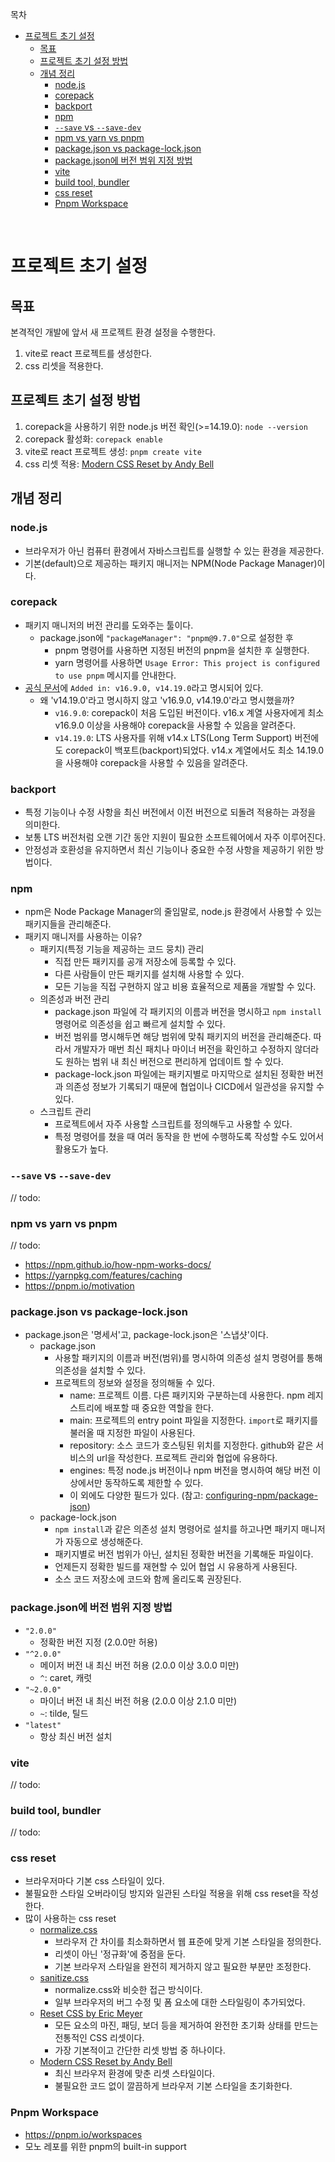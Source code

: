 목차

- [프로젝트 초기 설정](#프로젝트-초기-설정)
  - [목표](#목표)
  - [프로젝트 초기 설정 방법](#프로젝트-초기-설정-방법)
  - [개념 정리](#개념-정리)
    - [node.js](#nodejs)
    - [corepack](#corepack)
    - [backport](#backport)
    - [npm](#npm)
    - [`--save` vs `--save-dev`](#--save-vs---save-dev)
    - [npm vs yarn vs pnpm](#npm-vs-yarn-vs-pnpm)
    - [package.json vs package-lock.json](#packagejson-vs-package-lockjson)
    - [package.json에 버전 범위 지정 방법](#packagejson에-버전-범위-지정-방법)
    - [vite](#vite)
    - [build tool, bundler](#build-tool-bundler)
    - [css reset](#css-reset)
    - [Pnpm Workspace](#pnpm-workspace)

<br/>

# 프로젝트 초기 설정

## 목표

본격적인 개발에 앞서 새 프로젝트 환경 설정을 수행한다.

1. vite로 react 프로젝트를 생성한다.
2. css 리셋을 적용한다.

## 프로젝트 초기 설정 방법

1. corepack을 사용하기 위한 node.js 버전 확인(>=14.19.0): `node --version`
2. corepack 활성화: `corepack enable`
3. vite로 react 프로젝트 생성: `pnpm create vite`
4. css 리셋 적용: [Modern CSS Reset by Andy Bell](https://piccalil.li/blog/a-modern-css-reset)

## 개념 정리

### node.js

- 브라우저가 아닌 컴퓨터 환경에서 자바스크립트를 실행할 수 있는 환경을 제공한다.
- 기본(default)으로 제공하는 패키지 매니저는 NPM(Node Package Manager)이다.

### corepack

- 패키지 매니저의 버전 관리를 도와주는 툴이다.
  - package.json에 `"packageManager": "pnpm@9.7.0"`으로 설정한 후
    - pnpm 명령어를 사용하면 지정된 버전의 pnpm을 설치한 후 실행한다.
    - yarn 명령어를 사용하면 `Usage Error: This project is configured to use pnpm` 메시지를 안내한다.
- [공식 문서](https://nodejs.org/api/corepack.html)에 `Added in: v16.9.0, v14.19.0`라고 명시되어 있다.
  - 왜 'v14.19.0'라고 명시하지 않고 'v16.9.0, v14.19.0'라고 명시했을까?
    - `v16.9.0`: corepack이 처음 도입된 버전이다. v16.x 계열 사용자에게 최소 v16.9.0 이상을 사용해야 corepack을 사용할 수 있음을 알려준다.
    - `v14.19.0`: LTS 사용자를 위해 v14.x LTS(Long Term Support) 버전에도 corepack이 백포트(backport)되었다. v14.x 계열에서도 최소 14.19.0을 사용해야 corepack을 사용할 수 있음을 알려준다.

### backport

- 특정 기능이나 수정 사항을 최신 버전에서 이전 버전으로 되돌려 적용하는 과정을 의미한다.
- 보통 LTS 버전처럼 오랜 기간 동안 지원이 필요한 소프트웨어에서 자주 이루어진다.
- 안정성과 호환성을 유지하면서 최신 기능이나 중요한 수정 사항을 제공하기 위한 방법이다.

### npm

- npm은 Node Package Manager의 줄임말로, node.js 환경에서 사용할 수 있는 패키지들을 관리해준다.
- 패키지 매니저를 사용하는 이유?
  - 패키지(특정 기능을 제공하는 코드 뭉치) 관리
    - 직접 만든 패키지를 공개 저장소에 등록할 수 있다.
    - 다른 사람들이 만든 패키지를 설치해 사용할 수 있다.
    - 모든 기능을 직접 구현하지 않고 비용 효율적으로 제품을 개발할 수 있다.
  - 의존성과 버전 관리
    - package.json 파일에 각 패키지의 이름과 버전을 명시하고 `npm install` 명령어로 의존성을 쉽고 빠르게 설치할 수 있다.
    - 버전 범위를 명시해두면 해당 범위에 맞춰 패키지의 버전을 관리해준다. 따라서 개발자가 매번 최신 패치나 마이너 버전을 확인하고 수정하지 않더라도 원하는 범위 내 최신 버전으로 편리하게 업데이트 할 수 있다.
    - package-lock.json 파일에는 패키지별로 마지막으로 설치된 정확한 버전과 의존성 정보가 기록되기 때문에 협업이나 CICD에서 일관성을 유지할 수 있다.
  - 스크립트 관리
    - 프로젝트에서 자주 사용할 스크립트를 정의해두고 사용할 수 있다.
    - 특정 명령어를 쳤을 때 여러 동작을 한 번에 수행하도록 작성할 수도 있어서 활용도가 높다.

### `--save` vs `--save-dev`

// todo:

### npm vs yarn vs pnpm

// todo:

- https://npm.github.io/how-npm-works-docs/
- https://yarnpkg.com/features/caching
- https://pnpm.io/motivation

### package.json vs package-lock.json

- package.json은 '명세서'고, package-lock.json은 '스냅샷'이다.
  - package.json
    - 사용할 패키지의 이름과 버전(범위)를 명시하여 의존성 설치 명령어를 통해 의존성을 설치할 수 있다.
    - 프로젝트의 정보와 설정을 정의해둘 수 있다.
      - name: 프로젝트 이름. 다른 패키지와 구분하는데 사용한다. npm 레지스트리에 배포할 때 중요한 역할을 한다.
      - main: 프로젝트의 entry point 파일을 지정한다. `import`로 패키지를 불러올 때 지정한 파일이 사용된다.
      - repository: 소스 코드가 호스팅된 위치를 지정한다. github와 같은 서비스의 url을 작성한다. 프로젝트 관리와 협업에 유용하다.
      - engines: 특정 node.js 버전이나 npm 버전을 명시하여 해당 버전 이상에서만 동작하도록 제한할 수 있다.
      - 이 외에도 다양한 필드가 있다. (참고: [configuring-npm/package-json](https://docs.npmjs.com/cli/v10/configuring-npm/package-json))
  - package-lock.json
    - `npm install`과 같은 의존성 설치 명령어로 설치를 하고나면 패키지 매니저가 자동으로 생성해준다.
    - 패키지별로 버전 범위가 아닌, 설치된 정확한 버전을 기록해둔 파일이다.
    - 언제든지 정확한 빌드를 재현할 수 있어 협업 시 유용하게 사용된다.
    - 소스 코드 저장소에 코드와 함께 올리도록 권장된다.

### package.json에 버전 범위 지정 방법

- `"2.0.0"`
  - 정확한 버전 지정 (2.0.0만 허용)
- `"^2.0.0"`
  - 메이저 버전 내 최신 버전 허용 (2.0.0 이상 3.0.0 미만)
  - `^`: caret, 캐럿
- `"~2.0.0"`
  - 마이너 버전 내 최신 버전 허용 (2.0.0 이상 2.1.0 미만)
  - `~`: tilde, 틸드
- `"latest"`
  - 항상 최신 버전 설치

### vite

// todo:

### build tool, bundler

// todo:

### css reset

- 브라우저마다 기본 css 스타일이 있다.
- 불필요한 스타일 오버라이딩 방지와 일관된 스타일 적용을 위해 css reset을 작성한다.
- 많이 사용하는 css reset
  - [normalize.css](https://github.com/necolas/normalize.css/blob/master/normalize.css)
    - 브라우저 간 차이를 최소화하면서 웹 표준에 맞게 기본 스타일을 정의한다.
    - 리셋이 아닌 '정규화'에 중점을 둔다.
    - 기본 브라우저 스타일을 완전히 제거하지 않고 필요한 부분만 조정한다.
  - [sanitize.css](https://github.com/csstools/sanitize.css/blob/main/sanitize.css)
    - normalize.css와 비슷한 접근 방식이다.
    - 일부 브라우저의 버그 수정 및 폼 요소에 대한 스타일링이 추가되었다.
  - [Reset CSS by Eric Meyer](https://meyerweb.com/eric/tools/css/reset/)
    - 모든 요소의 마진, 패딩, 보더 등을 제거하여 완전한 초기화 상태를 만드는 전통적인 CSS 리셋이다.
    - 가장 기본적이고 간단한 리셋 방법 중 하나이다.
  - [Modern CSS Reset by Andy Bell](https://piccalil.li/blog/a-modern-css-reset)
    - 최신 브라우저 환경에 맞춘 리셋 스타일이다.
    - 불필요한 코드 없이 깔끔하게 브라우저 기본 스타일을 초기화한다.

### Pnpm Workspace

- https://pnpm.io/workspaces
- 모노 레포를 위한 pnpm의 built-in support
